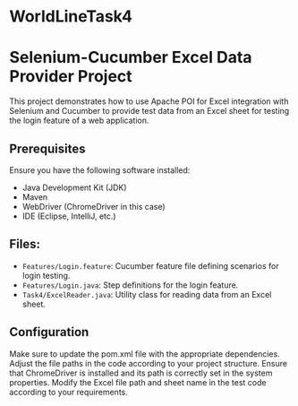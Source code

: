 # WorldLineTask4
# Selenium-Cucumber Excel Data Provider Project

This project demonstrates how to use Apache POI for Excel integration with Selenium and Cucumber to provide test data from an Excel sheet for testing the login feature of a web application.

## Prerequisites

Ensure you have the following software installed:

- Java Development Kit (JDK)
- Maven
- WebDriver (ChromeDriver in this case)
- IDE (Eclipse, IntelliJ, etc.)

## Files:
- `Features/Login.feature`: Cucumber feature file defining scenarios for login testing.
- `Features/Login.java`: Step definitions for the login feature.
- `Task4/ExcelReader.java`: Utility class for reading data from an Excel sheet.

## Configuration
Make sure to update the pom.xml file with the appropriate dependencies.
Adjust the file paths in the code according to your project structure.
Ensure that ChromeDriver is installed and its path is correctly set in the system properties.
Modify the Excel file path and sheet name in the test code according to your requirements.
